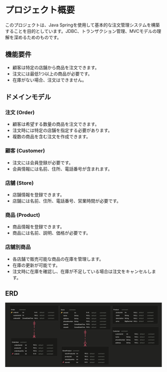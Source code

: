 # プロジェクト概要
このプロジェクトは、Java Springを使用して基本的な注文管理システムを構築することを目的としています。JDBC、トランザクション管理、MVCモデルの理解を深めるためのものです。

## 機能要件
- 顧客は特定の店舗から商品を注文できます。
- 注文には最低1つ以上の商品が必要です。
- 在庫がない場合、注文はできません。

## ドメインモデル

### 注文 (Order)
- 顧客は希望する数量の商品を注文できます。
- 注文時には特定の店舗を指定する必要があります。
- 複数の商品を含む注文を作成できます。

### 顧客 (Customer)
- 注文には会員登録が必要です。
- 会員情報には名前、住所、電話番号が含まれます。

### 店舗 (Store)
- 店舗情報を登録できます。
- 店舗には名前、住所、電話番号、営業時間が必要です。

### 商品 (Product)
- 商品情報を登録できます。
- 商品には名前、説明、価格が必要です。

### 店舗別商品
- 各店舗で販売可能な商品の在庫を管理します。
- 在庫の更新が可能です。
- 注文時に在庫を確認し、在庫が不足している場合は注文をキャンセルします。

## ERD
![ERD](ERD.jpeg)